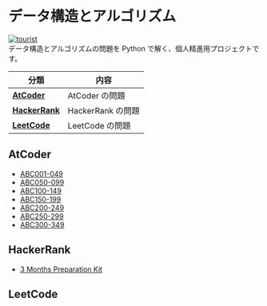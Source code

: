 # データ構造とアルゴリズム

[![tourist](https://img.shields.io/endpoint?url=https%3A%2F%2Fatcoder-badges.now.sh%2Fapi%2Fatcoder%2Fjson%2Fhecu)](https://atcoder.jp/users/hecu)
<br>
データ構造とアルゴリズムの問題を Python で解く、個人精進用プロジェクトです。

| 分類                                                 | 内容              |
| ---------------------------------------------------- | ----------------- |
| **[AtCoder](https://kenkoooo.com/atcoder/#/table/)** | AtCoder の問題    |
| **[HackerRank](https://www.hackerrank.com/)**        | HackerRank の問題 |
| **[LeetCode](https://leetcode.com/)**                | LeetCode の問題   |

<a name="atcoder"></a>

## AtCoder

- [ABC001-049](https://github.com/hecuhecu/algorithm/tree/main/AtCoder/ABC001-049)
- [ABC050-099](https://github.com/hecuhecu/algorithm/tree/main/AtCoder/ABC050-099)
- [ABC100-149](https://github.com/hecuhecu/algorithm/tree/main/AtCoder/ABC100-149)
- [ABC150-199](https://github.com/hecuhecu/algorithm/tree/main/AtCoder/ABC150-199)
- [ABC200-249](https://github.com/hecuhecu/algorithm/tree/main/AtCoder/ABC200-249)
- [ABC250-299](https://github.com/hecuhecu/algorithm/tree/main/AtCoder/ABC250-299)
- [ABC300-349](https://github.com/hecuhecu/algorithm/tree/main/AtCoder/ABC300-349)

<a name="hackerrank"></a>

## HackerRank

- [3 Months Preparation Kit](https://github.com/hecuhecu/algorithm/tree/main/HackerRank/3months_preparation_kit/)

  <a name="leetcode"></a>

## LeetCode
